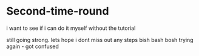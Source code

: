 # Second-time-round
i want to see if i can do it myself without the tutorial

still going strong.
lets hope i dont miss out any steps
bish bash bosh trying again - got confused
